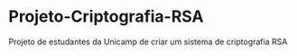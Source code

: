 # Projeto-Criptografia-RSA
Projeto de estudantes da Unicamp de criar um sistema de criptografia RSA
